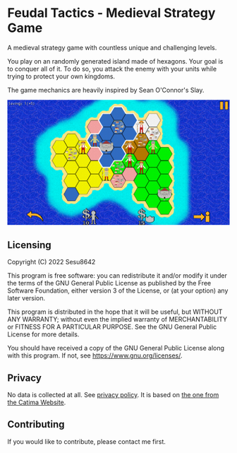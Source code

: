 # Feudal Tactics - Medieval Strategy Game

A medieval strategy game with countless unique and challenging levels.

You play on an randomly generated island made of hexagons. Your goal is to conquer all of it. To do so, you attack the enemy with your units while trying to protect your own kingdoms.

The game mechanics are heavily inspired by Sean O'Connor's Slay.

![Ingame Screenshot](metadata/en-US/images/sevenInchScreenshots/1.png)

## Licensing

Copyright (C) 2022  Sesu8642

This program is free software: you can redistribute it and/or modify it under the terms of the GNU General Public License as published by the Free Software Foundation, either version 3 of the License, or (at your option) any later version.

This program is distributed in the hope that it will be useful, but WITHOUT ANY WARRANTY; without even the implied warranty of MERCHANTABILITY or FITNESS FOR A PARTICULAR PURPOSE.  See the GNU General Public License for more details.

You should have received a copy of the GNU General Public License along with this program.  If not, see <https://www.gnu.org/licenses/>.

## Privacy

No data is collected at all. See [privacy policy](https://raw.githubusercontent.com/Sesu8642/FeudalTactics/blob/master/privacy_policy.txt). It is based on [the one from the Catima Website](https://github.com/CatimaLoyalty/Website/blob/master/_pages/privacy-policy.md).

## Contributing
If you would like to contribute, please contact me first.